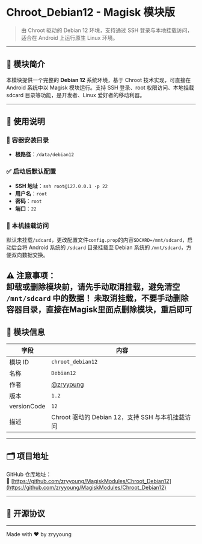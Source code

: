 # Chroot_Debian12 - Magisk 模块版

> 由 Chroot 驱动的 Debian 12 环境，支持通过 SSH 登录与本地挂载访问，适合在 Android 上运行原生 Linux 环境。

---

## 📌 模块简介

本模块提供一个完整的 **Debian 12** 系统环境，基于 Chroot 技术实现，可直接在 Android 系统中以 Magisk 模块运行。支持 SSH 登录、root 权限访问、本地挂载 sdcard 目录等功能，是开发者、Linux 爱好者的移动利器。

---

## 🚀 使用说明

### 📂 容器安装目录

- **根路径**：`/data/debian12`

### ✅ 启动后默认配置

- **SSH 地址**：`ssh root@127.0.0.1 -p 22`
- **用户名**：`root`
- **密码**：`root`
- **端口**：`22`

### 📂 本机挂载访问

默认未挂载`/sdcard`，更改配置文件`config.prop`的内容`SDCARD=/mnt/sdcard`，启动后会将 Android 系统的 `/sdcard` 目录挂载至 Debian 系统的 `/mnt/sdcard`，方便双向数据交换。

⚠️ **注意事项**：  
**卸载或删除模块前**，请先手动取消挂载，避免清空 `/mnt/sdcard` 中的数据！
**未取消挂载，不要手动删除容器目录，直接在Magisk里面点删除模块，重启即可**
---

## 🧩 模块信息

| 字段         | 内容                                               |
|--------------|----------------------------------------------------|
| 模块 ID      | `chroot_debian12`                                  |
| 名称         | `Debian12`                                         |
| 作者         | [@zryyoung](https://github.com/zryyoung)           |
| 版本         | `1.2`                                              |
| versionCode  | `12`                                               |
| 描述         | Chroot 驱动的 Debian 12，支持 SSH 与本机挂载访问 |

---

## 🗂 项目地址

GitHub 仓库地址：  
🔗 [https://github.com/zryyoung/MagiskModules/Chroot_Debian12](https://github.com/zryyoung/MagiskModules/Chroot_Debian12)

---

## 📄 开源协议

---

Made with ❤️ by zryyoung
